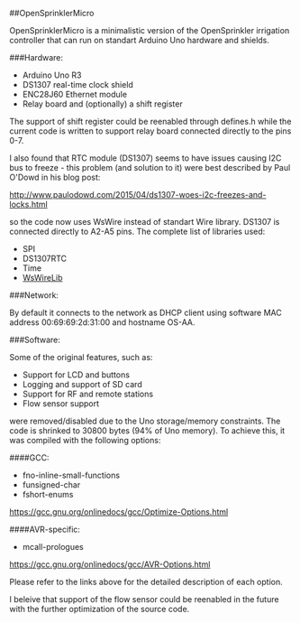 ##OpenSprinklerMicro

OpenSprinklerMicro is a minimalistic version of the OpenSprinkler irrigation controller that can run on standart Arduino Uno hardware and shields.

###Hardware:

 - Arduino Uno R3
 - DS1307 real-time clock shield
 - ENC28J60 Ethernet module
 - Relay board and (optionally) a shift register
 
The support of shift register could be reenabled through defines.h while the current code is written to support relay board connected directly to the pins 0-7.

I also found that RTC module (DS1307) seems to have issues causing I2C bus to freeze - this problem (and solution to it) were best described by Paul O'Dowd in his blog post:

http://www.paulodowd.com/2015/04/ds1307-woes-i2c-freezes-and-locks.html

so the code now uses WsWire instead of standart Wire library. DS1307 is connected directly to A2-A5 pins. The complete list of libraries used:

- SPI
- DS1307RTC
- Time
- [WsWireLib](https://github.com/steamfire/WSWireLib)

###Network:

By default it connects to the network as DHCP client using software MAC address 00:69:69:2d:31:00 and hostname OS-AA.

###Software:

Some of the original features, such as:

 - Support for LCD and buttons
 - Logging and support of SD card
 - Support for RF and remote stations
 - Flow sensor support
 
 were removed/disabled due to the Uno storage/memory constraints.
 The code is shrinked to 30800 bytes (94% of Uno memory). To achieve this, it was compiled with the following options:
 
 ####GCC:
 
 - fno-inline-small-functions
 - funsigned-char
 - fshort-enums
 
  https://gcc.gnu.org/onlinedocs/gcc/Optimize-Options.html
 
 ####AVR-specific:
 
 - mcall-prologues
 
  https://gcc.gnu.org/onlinedocs/gcc/AVR-Options.html
 
Please refer to the links above for the detailed description of each option.
 
I beleive that support of the flow sensor could be reenabled in the future with the further optimization of the source code.
  